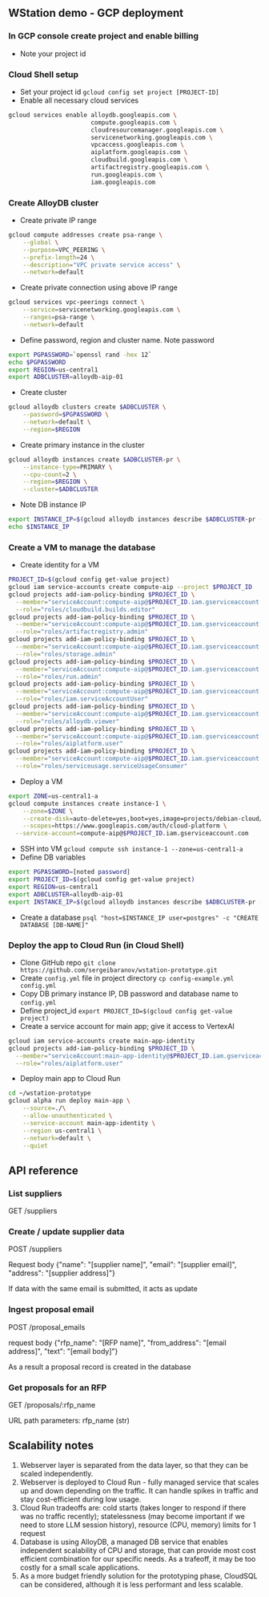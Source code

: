 ## WStation demo - GCP deployment
### In GCP console create project and enable billing

- Note your project id

### Cloud Shell setup

- Set your project id
`gcloud config set project [PROJECT-ID]`
- Enable all necessary cloud services

```bash
gcloud services enable alloydb.googleapis.com \
                       compute.googleapis.com \
                       cloudresourcemanager.googleapis.com \
                       servicenetworking.googleapis.com \
                       vpcaccess.googleapis.com \
                       aiplatform.googleapis.com \
                       cloudbuild.googleapis.com \
                       artifactregistry.googleapis.com \
                       run.googleapis.com \
                       iam.googleapis.com
```

### Create AlloyDB cluster

- Create private IP range

```bash
gcloud compute addresses create psa-range \
    --global \
    --purpose=VPC_PEERING \
    --prefix-length=24 \
    --description="VPC private service access" \
    --network=default
```

- Create private connection using above IP range

```bash
gcloud services vpc-peerings connect \
    --service=servicenetworking.googleapis.com \
    --ranges=psa-range \
    --network=default
```

- Define password, region and cluster name. Note password

```bash
export PGPASSWORD=`openssl rand -hex 12` 
echo $PGPASSWORD
export REGION=us-central1
export ADBCLUSTER=alloydb-aip-01
```

- Create cluster

```bash
gcloud alloydb clusters create $ADBCLUSTER \
    --password=$PGPASSWORD \
    --network=default \
    --region=$REGION
```

- Create primary instance in the cluster

```bash
gcloud alloydb instances create $ADBCLUSTER-pr \
    --instance-type=PRIMARY \
    --cpu-count=2 \
    --region=$REGION \
    --cluster=$ADBCLUSTER
```

- Note DB instance IP

```bash
export INSTANCE_IP=$(gcloud alloydb instances describe $ADBCLUSTER-pr --cluster=$ADBCLUSTER --region=$REGION --format="value(ipAddress)")
echo $INSTANCE_IP
```

### Create a VM to manage the database

- Create identity for a VM

```bash
PROJECT_ID=$(gcloud config get-value project)
gcloud iam service-accounts create compute-aip --project $PROJECT_ID
gcloud projects add-iam-policy-binding $PROJECT_ID \
  --member="serviceAccount:compute-aip@$PROJECT_ID.iam.gserviceaccount.com" \
  --role="roles/cloudbuild.builds.editor"
gcloud projects add-iam-policy-binding $PROJECT_ID \
  --member="serviceAccount:compute-aip@$PROJECT_ID.iam.gserviceaccount.com" \
  --role="roles/artifactregistry.admin"
gcloud projects add-iam-policy-binding $PROJECT_ID \
  --member="serviceAccount:compute-aip@$PROJECT_ID.iam.gserviceaccount.com" \
  --role="roles/storage.admin"
gcloud projects add-iam-policy-binding $PROJECT_ID \
  --member="serviceAccount:compute-aip@$PROJECT_ID.iam.gserviceaccount.com" \
  --role="roles/run.admin"
gcloud projects add-iam-policy-binding $PROJECT_ID \
  --member="serviceAccount:compute-aip@$PROJECT_ID.iam.gserviceaccount.com" \
  --role="roles/iam.serviceAccountUser"
gcloud projects add-iam-policy-binding $PROJECT_ID \
  --member="serviceAccount:compute-aip@$PROJECT_ID.iam.gserviceaccount.com" \
  --role="roles/alloydb.viewer"
gcloud projects add-iam-policy-binding $PROJECT_ID \
  --member="serviceAccount:compute-aip@$PROJECT_ID.iam.gserviceaccount.com" \
  --role="roles/aiplatform.user"
gcloud projects add-iam-policy-binding $PROJECT_ID \
  --member="serviceAccount:compute-aip@$PROJECT_ID.iam.gserviceaccount.com" \
  --role="roles/serviceusage.serviceUsageConsumer"
```

- Deploy a VM

```bash
export ZONE=us-central1-a
gcloud compute instances create instance-1 \
    --zone=$ZONE \
    --create-disk=auto-delete=yes,boot=yes,image=projects/debian-cloud/global/images/$(gcloud compute images list --filter="family=debian-12 AND family!=debian-12-arm64" --format="value(name)") \
    --scopes=https://www.googleapis.com/auth/cloud-platform \
  --service-account=compute-aip@$PROJECT_ID.iam.gserviceaccount.com
```

- SSH into VM
`gcloud compute ssh instance-1 --zone=us-central1-a`
- Define DB variables

```bash
export PGPASSWORD=[noted password]
export PROJECT_ID=$(gcloud config get-value project)
export REGION=us-central1
export ADBCLUSTER=alloydb-aip-01
export INSTANCE_IP=$(gcloud alloydb instances describe $ADBCLUSTER-pr --cluster=$ADBCLUSTER --region=$REGION --format="value(ipAddress)")
```

- Create a database
`psql "host=$INSTANCE_IP user=postgres" -c "CREATE DATABASE [DB-NAME]"`

### Deploy the app to Cloud Run (in Cloud Shell)

- Clone GitHub repo
`git clone https://github.com/sergeibaranov/wstation-prototype.git`
- Create `config.yml` file in project directory
`cp config-example.yml config.yml`
- Copy DB primary instance IP, DB password and database name to `config.yml`
- Define project_id
`export PROJECT_ID=$(gcloud config get-value project)`
- Create a service account for main app; give it access to VertexAI

```bash
gcloud iam service-accounts create main-app-identity
gcloud projects add-iam-policy-binding $PROJECT_ID \
  --member="serviceAccount:main-app-identity@$PROJECT_ID.iam.gserviceaccount.com" \
  --role="roles/aiplatform.user"
```

- Deploy main app to Cloud Run

```bash
cd ~/wstation-prototype
gcloud alpha run deploy main-app \
    --source=./\
    --allow-unauthenticated \
    --service-account main-app-identity \
    --region us-central1 \
    --network=default \
    --quiet
```

## API reference

### List suppliers
GET /suppliers

### Create / update supplier data
POST /suppliers

Request body {"name": "[supplier name]", "email": "[supplier email]", "address": "[supplier address]"}

If data with the same email is submitted, it acts as update
### Ingest proposal email
POST /proposal_emails
 
request body {"rfp_name": "[RFP name]", "from_address": "[email address]", "text": "[email body]"}

As a result a proposal record is created in the database

### Get proposals for an RFP
GET /proposals/:rfp_name

URL path parameters: rfp_name (str)


## Scalability notes
1. Webserver layer is separated from the data layer, so that they can be scaled independently.
2. Webserver is deployed to Cloud Run - fully managed service that scales up and down depending on the traffic. It can handle spikes in traffic and stay cost-efficient during low usage.
3. Cloud Run tradeoffs are: cold starts (takes longer to respond if there was no traffic recently); statelessness (may become important if we need to store LLM session history), resource (CPU, memory) limits for 1 request
4. Database is using AlloyDB, a managed DB service that enables independent scalability of CPU and storage, that can provide most cost efficient combination for our specific needs. As a trafeoff, it may be too costly for a small scale applications.
5. As a more budget friendly solution for the prototyping phase, CloudSQL can be considered, although it is less performant and less scalable.
